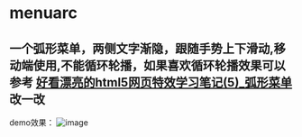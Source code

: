 # menuarc

## 一个弧形菜单，两侧文字渐隐，跟随手势上下滑动,移动端使用,不能循环轮播，如果喜欢循环轮播效果可以参考 [好看漂亮的html5网页特效学习笔记(5)_弧形菜单](http://ddrv.cn/a/460159)改一改
demo效果：
![image](https://note.youdao.com/favicon.ico)
